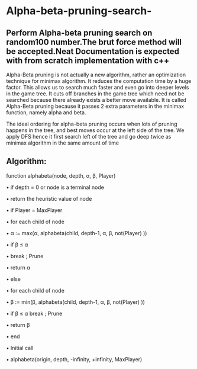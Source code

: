 # Alpha-beta-pruning-search-
## Perform Alpha-beta pruning search on random100 number.The brut force method will be accepted.Neat Documentation is expected with from scratch implementation with c++
Alpha-Beta pruning is not actually a new algorithm, rather an optimization technique for minimax algorithm. It reduces the computation time by a huge factor. This allows us to search much faster and even go into deeper levels in the game tree. It cuts off branches in the game tree which need not be searched because there already exists a better move available. It is called Alpha-Beta pruning because it passes 2 extra parameters in the minimax function, namely alpha and beta.

The ideal ordering for alpha-beta pruning occurs when lots of pruning happens in the tree, and best moves occur at the left side of the tree. We apply DFS hence it first search left of the tree and go deep twice as minimax algorithm in the same amount of time
## Algorithm:
function alphabeta(node, depth, α, β, Player) 

• if depth = 0 or node is a terminal node 

• return the heuristic value of node 

• if Player = MaxPlayer

• for each child of node 

• α := max(α, alphabeta(child, depth-1, α, β, not(Player) )) 

• if β ≤ α

• break ; Prune

• return α

• else

• for each child of node 

• β := min(β, alphabeta(child, depth-1, α, β, not(Player) ))

• if β ≤ α break ; Prune

• return β

• end

• Initial call

• alphabeta(origin, depth, -infinity, +infinity, MaxPlayer)

